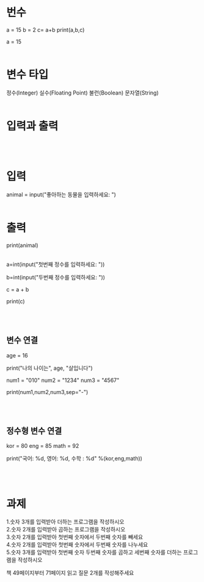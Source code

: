 # 번수
a = 15
b = 2
c= a+b
print(a,b,c)

a = 15
<br><br>


# 변수 타입 
정수(Integer)
실수(Floating Point)
불런(Boolean)
문자열(String)
<br><br>

# 입력과 출력
<br><br>

# 입력
animal = input("좋아하는 동물을 입력하세요: ")
<br><br>
# 출력
print(animal)
<br><br>


a=int(input("첫번째 정수를 입력하세요: "))

b=int(input("두번째 정수를 입력하세요: "))

c = a + b

print(c)

<br><br>
## 변수 연결
age = 16

print("나의 나이는", age, "살입니다")


num1 = "010"
num2 = "1234"
num3 = "4567"

print(num1,num2,num3,sep="-")


<br><br>
## 정수형 변수 연결 
kor = 80
eng = 85
math = 92

print("국어: %d, 영어: %d, 수학 : %d" %(kor,eng,math))


<br><br>
# 과제
1.숫자 3개를 입력받아 더하는 프로그램을 작성하시오<br>
2.숫자 2개를 입력받아 곱하는 프로그램을 작성하시오<br>
3.숫자 2개를 입력받아 첫번째 숫자에서 두번째 숫자를 빼세요<br>
4.숫자 2개를 입력받아 첫번째 숫자에서 두번째 숫자를 나누세요<br>
5.숫자 3개를 입력받아 첫번째 숫자 두번째 숫자를 곱하고 세번째 숫자를 더하는 프로그램을 작성하시오<br>

책 49페이지부터 71페이지 읽고 질문 2개를 작성해주세요












